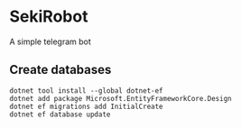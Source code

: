 # SekiRobot
A simple telegram bot

## Create databases

```
dotnet tool install --global dotnet-ef
dotnet add package Microsoft.EntityFrameworkCore.Design
dotnet ef migrations add InitialCreate
dotnet ef database update
```
